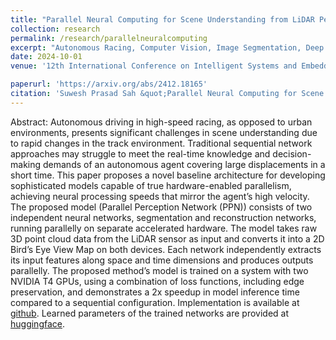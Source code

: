 ```yaml
---
title: "Parallel Neural Computing for Scene Understanding from LiDAR Perception in Autonomous Racing"
collection: research
permalink: /research/parallelneuralcomputing
excerpt: "Autonomous Racing, Computer Vision, Image Segmentation, Deep Learning, LiDAR Perception, Accelerated Computing<br/><img src='/images/ppn-cover.png'>"
date: 2024-10-01
venue: '12th International Conference on Intelligent Systems and Embedded Design'

paperurl: 'https://arxiv.org/abs/2412.18165'
citation: 'Suwesh Prasad Sah &quot;Parallel Neural Computing for Scene Understanding from LiDAR Perception in Autonomous Racing.&quot; <i>IEEE/ISED International Conference on Intelligent Systems and Embedded Design, 2024</i>'
---
```


Abstract: Autonomous driving in high-speed racing, as opposed to urban environments, presents significant challenges in scene understanding due to rapid changes in the track environment. Traditional sequential network approaches may struggle to meet the real-time knowledge and decision-making demands of an autonomous agent covering large displacements in a short time. This paper proposes a novel baseline architecture for developing sophisticated models capable of true hardware-enabled parallelism, achieving neural processing speeds that mirror the agent’s high velocity. The proposed model (Parallel Perception Network (PPN)) consists of two independent neural networks, segmentation and reconstruction networks, running parallelly on separate accelerated hardware. The model takes raw 3D point cloud data from the LiDAR sensor as input and converts it into a 2D Bird’s Eye View Map on both devices. Each network independently extracts its input features along space and time dimensions and produces outputs parallelly. The proposed method’s model is trained on a system with two NVIDIA T4 GPUs, using a combination of loss functions, including edge preservation, and demonstrates a 2x speedup in model inference time compared to a sequential configuration. Implementation is available at [github](https://github.com/suwesh/Parallel-Perception-Network). Learned parameters of the trained networks are provided at [huggingface](https://huggingface.co/suwesh/ParallelPerceptionNetwork).

